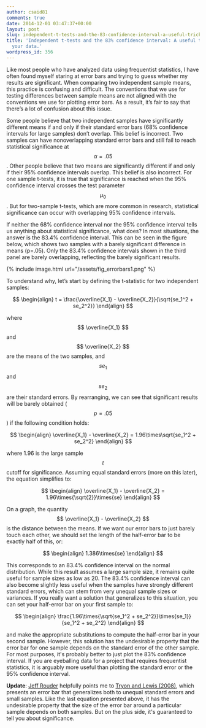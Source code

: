 ```yaml
---
author: csaid81
comments: true
date: 2014-12-01 03:47:37+00:00
layout: post
slug: independent-t-tests-and-the-83-confidence-interval-a-useful-trick-for-eyeballing-your-data
title: 'Independent t-tests and the 83% confidence interval: A useful trick for eyeballing
  your data.'
wordpress_id: 356
---
```


Like most people who have analyzed data using frequentist statistics, I have often found myself staring at error bars and trying to guess whether my results are significant. When comparing two independent sample means, this practice is confusing and difficult. The conventions that we use for testing differences between sample means are not aligned with the conventions we use for plotting error bars. As a result, it’s fair to say that there’s a lot of confusion about this issue.




Some people believe that two independent samples have significantly different means if and only if their standard error bars (68% confidence intervals for large samples) don’t overlap. This belief is incorrect. Two samples can have nonoverlapping standard error bars and still fail to reach statistical significance at $$ \alpha=.05 $$. Other people believe that two means are significantly different if and only if their 95% confidence intervals overlap. This belief is also incorrect. For one sample t-tests, it is true that significance is reached when the 95% confidence interval crosses the test parameter $$ \mu_0 $$. But for two-sample t-tests, which are more common in research, statistical significance can occur with overlapping 95% confidence intervals.


If neither the 68% confidence interval nor the 95% confidence interval tells us anything about statistical significance, what does? In most situations, the answer is the 83.4% confidence interval. This can be seen in the figure below, which shows two samples with a barely significant difference in means (p=.05). Only the 83.4% confidence intervals shown in the third panel are barely overlapping, reflecting the barely significant results.


{% include image.html url="/assets/fig_errorbars1.png" %}


To understand why, let’s start by defining the t-statistic for two independent samples:

$$
\begin{align}
t = \frac{\overline{X_1} - \overline{X_2}}{\sqrt{se_1^2 + se_2^2}}
\end{align}
$$




where $$ \overline{X_1} $$ and $$ \overline{X_2} $$ are the means of the two samples, and $$ se_1 $$ and $$ se_2 $$ are their standard errors. By rearranging, we can see that significant results will be barely obtained ($$ p=.05 $$) if the following condition holds:




$$
\begin{align}
\overline{X_1} - \overline{X_2} = 1.96\times\sqrt{se_1^2 + se_2^2}
\end{align}
$$



where 1.96 is the large sample $$ t $$ cutoff for significance. Assuming equal standard errors (more on this later), the equation simplifies to:


$$
\begin{align}
\overline{X_1} - \overline{X_2} = 1.96\times{\sqrt{2}}\times{se}
\end{align}
$$




On a graph, the quantity $$ \overline{X_1} - \overline{X_2} $$ is the distance between the means. If we want our error bars to just barely touch each other, we should set the length of the half-error bar to be exactly half of this, or:




$$
\begin{align}
1.386\times{se}
\end{align}
$$




This corresponds to an 83.4% confidence interval on the normal distribution. While this result assumes a large sample size, it remains quite useful for sample sizes as low as 20. The 83.4% confidence interval can also become slightly less useful when the samples have strongly different standard errors, which can stem from very unequal sample sizes or variances. If you really want a solution that generalizes to this situation, you can set your half-error bar on your first sample to:



$$
\begin{align}
\frac{1.96\times{\sqrt{se_1^2 + se_2^2}}\times{se_1}}{se_1^2 + se_2^2}
\end{align}
$$



and make the appropriate substitutions to compute the half-error bar in your second sample. However, this solution has the undesirable property that the error bar for one sample depends on the standard error of the other sample. For most purposes, it's probably better to just plot the 83% confidence interval. If you are eyeballing data for a project that requires frequentist statistics, it is arguably more useful than plotting the standard error or the 95% confidence interval.

**Update**: [Jeff Rouder](http://www.twitter.com/jeffrouder) helpfully points me to [Tryon and Lewis (2008)](http://www.researchgate.net/publication/11578767_Evaluating_statistical_difference_equivalence_and_indeterminacy_using_inferential_confidence_intervals_an_integrated_alternative_method_of_conducting_null_hypothesis_statistical_tests/file/5046351b1018420f84.pdf), which presents an error bar that generalizes both to unequal standard errors and small samples. Like the last equation presented above, it has the undesirable property that the size of the error bar around a particular sample depends on both samples. But on the plus side, it's guaranteed to tell you about significance.
